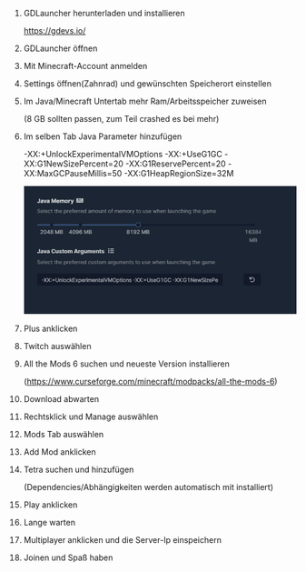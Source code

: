 1. GDLauncher herunterladen und installieren
	
	https://gdevs.io/

2. GDLauncher öffnen

3. Mit Minecraft-Account anmelden

4. Settings öffnen(Zahnrad) und gewünschten Speicherort einstellen

5. Im Java/Minecraft Untertab mehr Ram/Arbeitsspeicher zuweisen 
	
	(8 GB sollten passen, zum Teil crashed es bei mehr)

6. Im selben Tab Java Parameter hinzufügen
	
	-XX:+UnlockExperimentalVMOptions 
	-XX:+UseG1GC 
	-XX:G1NewSizePercent=20 
	-XX:G1ReservePercent=20 
	-XX:MaxGCPauseMillis=50 
	-XX:G1HeapRegionSize=32M
	
	![Java Args](/images/ATM6/GDLauncher/JavaArgs.png)
	
7. Plus anklicken

8. Twitch auswählen

9. All the Mods 6 suchen und neueste Version installieren
	
	(https://www.curseforge.com/minecraft/modpacks/all-the-mods-6)
	
10. Download abwarten

11. Rechtsklick und Manage auswählen

12. Mods Tab auswählen

13. Add Mod anklicken
	
14. Tetra suchen und hinzufügen
	
	(Dependencies/Abhängigkeiten werden automatisch mit installiert)
		
15. Play anklicken

16. Lange warten

17. Multiplayer anklicken und die Server-Ip einspeichern

18. Joinen und Spaß haben

